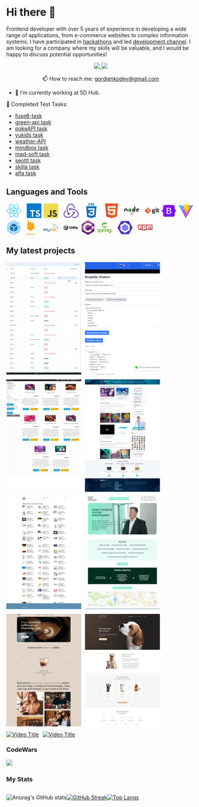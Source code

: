 # Hi there 👋

Frontend developer with over 5 years of experience in developing a wide range of applications, from e-commerce websites to complex information systems. I have participated in <a href='https://gordienkogames.itch.io/' target='_blank'>hackathons</a> and led <a href='https://www.youtube.com/@GordienkoThings' target='_blank'>development channel</a>. I am looking for a company where my skills will be valuable, and I would be happy to discuss potential opportunities!

 <p align="center" dir="auto">
   <a href="https://www.linkedin.com/in/pgordienko/" rel="nofollow">
       <img src="https://camo.githubusercontent.com/d90c501c7f68295cfcab6a68b761ba5b1101292b8ac9895eaeca253df2e53eb3/68747470733a2f2f696d672e736869656c64732e696f2f62616467652f6c696e6b6564696e2d2532333030373742352e7376673f267374796c653d666f722d7468652d6261646765266c6f676f3d6c696e6b6564696e266c6f676f436f6c6f723d7768697465" data-canonical-src="https://img.shields.io/badge/linkedin-%230077B5.svg?&amp;style=for-the-badge&amp;logo=linkedin&amp;logoColor=white" style="max-width: 100%;">
   </a>
   <a href="https://t.me/joinchat/@gordienkodev" rel="nofollow">
       <img src="https://camo.githubusercontent.com/8f41682a178e57a174d0c6042e9cdb842c6329b24c34b2bf4206c25e933073a9/68747470733a2f2f696d672e736869656c64732e696f2f62616467652f54656c656772616d2d3243413545303f7374796c653d666f722d7468652d6261646765266c6f676f3d74656c656772616d266c6f676f436f6c6f723d7768697465" data-canonical-src="https://img.shields.io/badge/Telegram-2CA5E0?style=for-the-badge&amp;logo=telegram&amp;logoColor=white" style="max-width: 100%;">
   </a>
</p><p align="center" dir="auto">
   📫 How to reach me: <a href="mailto:gordienkodev@gmail.com">gordienkodev@gmail.com</a>
</p>

- 🚀 I’m currently working at 5D Hub.

🔭 Completed Test Tasks:
- <a href="https://github.com/gordienkodev/fuse8-task" rel="nofollow">fuse8-task</a>
- <a href="https://github.com/gordienkodev/green-api-task" rel="nofollow">green-api task</a>
- <a href="https://github.com/gordienkodev/PokeAPI-task" rel="nofollow">pokeAPI task</a>
- <a href="https://github.com/gordienkodev/yukids-task" rel="nofollow">yukids task</a> 
- <a href="https://github.com/gordienkodev/WEATHER-API" rel="nofollow">weather-API</a>
- <a href="https://github.com/gordienkodev/mindbox-task" rel="nofollow">mindbox task</a>
- <a href="https://github.com/gordienkodev/mad-soft-task" rel="nofollow">mad-soft task</a>
- <a href="https://github.com/gordienkodev/seotlt-task" rel="nofollow">seotlt task</a>
- <a href="https://github.com/gordienkodev/skilla-task" rel="nofollow">skilla task</a>
- <a href="https://github.com/gordienkodev/alfa-task" rel="nofollow">alfa task</a>


## Languages and Tools

<div style="display: flex; gap: 5px; flex-wrap: wrap;">
  <img src="https://github.com/devicons/devicon/blob/master/icons/react/react-original.svg" title="React" alt="React" width="40" height="40"/>&nbsp;
  <img src="https://github.com/devicons/devicon/blob/master/icons/typescript/typescript-original.svg" title="typescript" **alt="typescript" width="40" height="40"/>
  <img src="https://github.com/devicons/devicon/blob/master/icons/javascript/javascript-original.svg" title="JavaScript" alt="JavaScript" width="40" height="40"/>&nbsp;
  <img src="https://github.com/devicons/devicon/blob/master/icons/redux/redux-original.svg" title="Redux" alt="Redux " width="40" height="40"/>&nbsp;
  <img src="https://github.com/devicons/devicon/blob/master/icons/css3/css3-plain-wordmark.svg"  title="CSS3" alt="CSS" width="40" height="40"/>&nbsp;
  <img src="https://github.com/devicons/devicon/blob/master/icons/html5/html5-original.svg" title="HTML5" alt="HTML" width="40" height="40"/>&nbsp;
  <img src="https://github.com/devicons/devicon/blob/master/icons/nodejs/nodejs-original-wordmark.svg" title="NodeJS" alt="NodeJS" width="40" height="40"/>&nbsp;
  <img src="https://github.com/devicons/devicon/blob/master/icons/git/git-original-wordmark.svg" title="Git" **alt="Git" width="40" height="40"/>
  <img src="https://github.com/devicons/devicon/blob/master/icons/bootstrap/bootstrap-original.svg" title="bootstrap" **alt="bootstrap" width="40" height="40"/>
  <img src="https://github.com/devicons/devicon/blob/master/icons/vitejs/vitejs-original.svg" title="vitejs" **alt="vitejs" width="40" height="40"/>
  <img src="https://github.com/devicons/devicon/blob/master/icons/webpack/webpack-original.svg" title="webpack" **alt="webpack" width="40" height="40"/>
  <img src="https://github.com/devicons/devicon/blob/master/icons/firebase/firebase-plain-wordmark.svg" title="Firebase" alt="Firebase" width="40" height="40"/>&nbsp;
  <img src="https://github.com/devicons/devicon/blob/master/icons/mysql/mysql-original-wordmark.svg" title="MySQL"  alt="MySQL" width="40" height="40"/>&nbsp;
  <img src="https://github.com/devicons/devicon/blob/master/icons/unity/unity-original-wordmark.svg" title="unity" **alt="unity" width="40" height="40"/>
  <img src="https://github.com/devicons/devicon/blob/master/icons/csharp/csharp-original.svg" title="csharp" **alt="csharp" width="40" height="40"/>
  <img src="https://github.com/devicons/devicon/blob/master/icons/spring/spring-original-wordmark.svg" title="Spring" alt="Spring" width="40" height="40"/>&nbsp;
  <img src="https://github.com/devicons/devicon/blob/master/icons/eslint/eslint-original.svg" title="eslint" alt="eslint" width="40" height="40"/>&nbsp;
  <img src="https://github.com/devicons/devicon/blob/master/icons/npm/npm-original-wordmark.svg" title="npm" alt="npm" width="40" height="40"/>&nbsp;
</div>

## My latest projects

<div style="display: flex; gap: 10px; flex-wrap: wrap; justify-content: start;">
  <a href="https://github.com/gordienkodev/skilla-task" target="_blank">
    <img src="./assets/skill.png" width="200" height="300" style="object-fit: cover;">
  </a>
  <a href="https://github.com/gordienkodev/graphiql-app" target="_blank">
    <img src="./assets/graph.png" width="200" height="300" style="object-fit: cover;">
  </a>
  <a href="https://github.com/RS-Tech-Artisans/eCommerce-React" target="_blank">
    <img src="./assets/puzzle.png" width="200" height="300" style="object-fit: cover;">
  </a>
  <a href="https://zemed.ru/" target="_blank">
    <img src="./assets/zemed.png" width="200" height="300" style="object-fit: cover;">
  </a>
  <a href="https://mdalco.ru/" target="_blank">
    <img src="./assets/mdalco.png" width="200" height="300" style="object-fit: cover;">
  </a>
  <a href="https://zhilischnoe-pravo.ru/" target="_blank">
    <img src="./assets/zhilischnoe-pravo.png" width="200" height="300" style="object-fit: cover;">
  </a>
  <a href="https://rolling-scopes-school.github.io/guz86-JSFE2023Q4/coffee-house/" target="_blank">
    <img src="./assets/coffee.png" width="200" height="300" style="object-fit: cover;">
  </a>
  <a href="https://rolling-scopes-school.github.io/guz86-JSFEPRESCHOOL2024Q2/shelter/" target="_blank">
    <img src="./assets/shelter.png" width="200" height="300" style="object-fit: cover;">
  </a>

<a href="https://www.youtube.com/watch?v=-Wp8ylB9sWY" target="_blank">
  <img src="https://img.youtube.com/vi/-Wp8ylB9sWY/0.jpg" alt="Video Title" width="400" height="300"/>
</a>
<a href="https://www.youtube.com/watch?v=CQoPOwxrNgA" target="_blank">
  <img src="https://img.youtube.com/vi/CQoPOwxrNgA/0.jpg" alt="Video Title" width="400" height="300"/>
</a>

</div>
  
### CodeWars
  <img src="https://www.codewars.com/users/rsschool_f7ad25aefa815246/badges/large" >
  
### My Stats

<div style="display: flex;">
  
![Anurag's GitHub stats](https://github-readme-stats.vercel.app/api?username=gordienkodev&show_icons=true&theme=dark)
  
[![GitHub Streak](http://github-readme-streak-stats.herokuapp.com/?user=gordienkodev&theme=dark)](https://git.io/streak-stats)

[![Top Langs](https://github-readme-stats.vercel.app/api/top-langs/?username=gordienkodev&layout=compact&theme=dark)](https://github.com/anuraghazra/github-readme-stats)


</div>

<!--
### My Courses
<div style="display: flex;">
 <img src="./RScertificate.jpg" width="300" height="200">
</div>
### Sertificates
<div style="display: flex;">
 <img src="./RScertificate.jpg" width="300" height="200"> 
</div>
**gordienkodev/gordienkodev** is a ✨ _special_ ✨ repository because its `README.md` (this file) appears on your GitHub profile.
Here are some ideas to get you started:
- 🔭 I’m currently working on ...
- 🌱 I’m currently learning ...
- 👯 I’m looking to collaborate on ...
- 🤔 I’m looking for help with ...
- 💬 Ask me about ...
- 📫 How to reach me: ...
- 😄 Pronouns: ...
- ⚡ Fun fact: ...
-->
